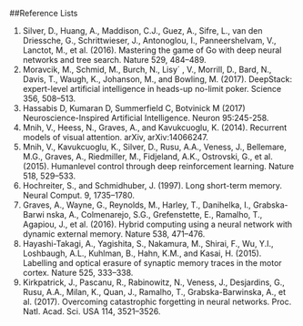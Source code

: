 ##Reference Lists
1. Silver, D., Huang, A., Maddison, C.J., Guez, A., Sifre, L., van den Driessche, G.,
Schrittwieser, J., Antonoglou, I., Panneershelvam, V., Lanctot, M., et al. (2016).
Mastering the game of Go with deep neural networks and tree search. Nature
529, 484–489.
2. Moravcik, M., Schmid, M., Burch, N., Lisy´ , V., Morrill, D., Bard, N., Davis, T.,
Waugh, K., Johanson, M., and Bowling, M. (2017). DeepStack: expert-level
artificial intelligence in heads-up no-limit poker. Science 356, 508–513.
3. Hassabis D, Kumaran D, Summerfield C, Botvinick M (2017) Neuroscience-Inspired Artificial Intelligence. Neuron 95:245-258.
4. Mnih, V., Heess, N., Graves, A., and Kavukcuoglu, K. (2014). Recurrent models
of visual attention. arXiv, arXiv:14066247.
5. Mnih, V., Kavukcuoglu, K., Silver, D., Rusu, A.A., Veness, J., Bellemare, M.G.,
Graves, A., Riedmiller, M., Fidjeland, A.K., Ostrovski, G., et al. (2015). Humanlevel
control through deep reinforcement learning. Nature 518, 529–533.
6. Hochreiter, S., and Schmidhuber, J. (1997). Long short-term memory. Neural
Comput. 9, 1735–1780.
7. Graves, A., Wayne, G., Reynolds, M., Harley, T., Danihelka, I., Grabska-Barwi
nska, A., Colmenarejo, S.G., Grefenstette, E., Ramalho, T., Agapiou, J.,
et al. (2016). Hybrid computing using a neural network with dynamic external
memory. Nature 538, 471–476.
8. Hayashi-Takagi, A., Yagishita, S., Nakamura, M., Shirai, F., Wu, Y.I.,
Loshbaugh, A.L., Kuhlman, B., Hahn, K.M., and Kasai, H. (2015). Labelling and optical erasure of synaptic memory traces in the motor cortex. Nature
525, 333–338.
9. Kirkpatrick, J., Pascanu, R., Rabinowitz, N., Veness, J., Desjardins, G., Rusu,
A.A., Milan, K., Quan, J., Ramalho, T., Grabska-Barwinska, A., et al. (2017).
Overcoming catastrophic forgetting in neural networks. Proc. Natl. Acad.
Sci. USA 114, 3521–3526.
